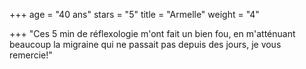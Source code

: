 +++
age = "40 ans"
stars = "5"
title = "Armelle"
weight = "4"

+++
"Ces 5 min de réflexologie m'ont fait un bien fou, en m'atténuant beaucoup la migraine qui ne passait pas depuis des jours, je vous remercie!"